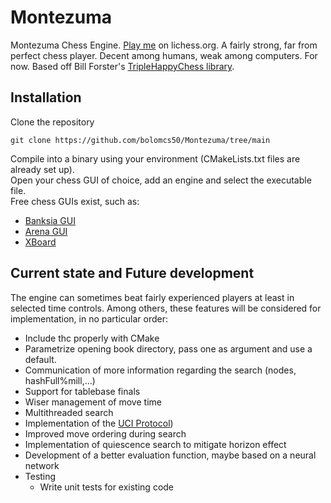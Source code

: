 # Montezuma
Montezuma Chess Engine. [Play me](https://lichess.org/@/Montezuma_BOT) on lichess.org.
A fairly strong, far from perfect chess player. Decent among humans, weak among computers. For now.
Based off Bill Forster's [TripleHappyChess library](https://github.com/billforsternz/thc-chess-library).

## Installation
Clone the repository
```
git clone https://github.com/bolomcs50/Montezuma/tree/main
```

Compile into a binary using your environment (CMakeLists.txt files are already set up).  
Open your chess GUI of choice, add an engine and select the executable file.  
Free chess GUIs exist, such as:  
* [Banksia GUI](https://banksiagui.com/)
* [Arena GUI](http://www.playwitharena.de/)
* [XBoard](https://www.gnu.org/software/xboard/)

## Current state and Future development

The engine can sometimes beat fairly experienced players at least in selected time controls.
Among others, these features will be considered for implementation, in no particular order:

* Include thc properly with CMake
* Parametrize opening book directory, pass one as argument and use a default.
* Communication of more information regarding the search (nodes, hashFull%mill,...)
* Support for tablebase finals
* Wiser management of move time
* Multithreaded search
* Implementation of the [UCI Protocol](http://wbec-ridderkerk.nl/html/UCIProtocol.html))
* Improved move ordering during search
* Implementation of quiescence search to mitigate horizon effect
* Development of a better evaluation function, maybe based on a neural network
* Testing
    * Write unit tests for existing code

